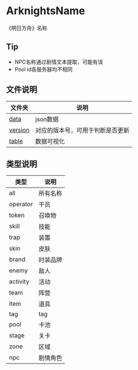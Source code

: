 # ArknightsName
《明日方舟》名称

## Tip

 - NPC名称通过剧情文本提取，可能有误
 - Pool id各服务器均不相同

## 文件说明

| 文件夹 | 说明 |
| --- | --- |
| [data](./data) | json数据 |
| [version](./version) | 对应的版本号，可用于判断是否更新 |
| [table](./table) | 数据可视化

## 类型说明

| 类型 | 说明 |
| --- | --- |
| all | 所有名称 |
| operator | 干员 |
| token | 召唤物 |
| skill | 技能 |
| trap | 装置 |
| skin | 皮肤 |
| brand | 时装品牌 |
| enemy | 敌人 |
| activity | 活动 |
| team | 阵营 |
| item | 道具 |
| tag | tag |
| pool | 卡池 |
| stage | 关卡 |
| zone | 区域 |
| npc | 剧情角色 |
